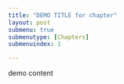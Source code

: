 ```yaml
---
title: "DEMO TITLE for chapter"
layout: post
submenu: true
submenutype: [Chapters]
submenuindex: 1

---
```

demo content
